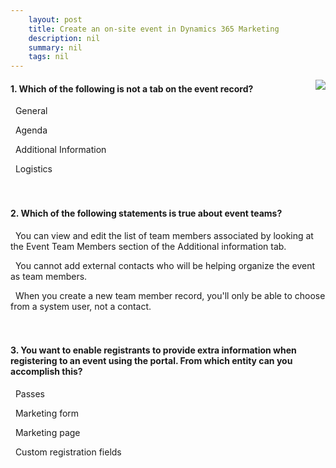 ```yaml
---
    layout: post
    title: Create an on-site event in Dynamics 365 Marketing  
    description: nil
    summary: nil
    tags: nil
---
```



 <a target="_blank" href="https://docs.microsoft.com/en-us/learn/modules/create-event-marketing/16-check/"><i class="fas fa-external-link-alt"></i> </a>
 <img align="right" src="https://docs.microsoft.com/en-us/learn/achievements/create-event-marketing.svg">
####  1. Which of the following is not a tab on the event record?


<i class='far fa-square'></i> &nbsp;&nbsp;General

<i class='far fa-square'></i> &nbsp;&nbsp;Agenda

<i class='far fa-square'></i> &nbsp;&nbsp;Additional Information

<i class='fas fa-check-square' style='color: Dodgerblue;'></i> &nbsp;&nbsp;Logistics
<br />
<br />
<br />

####  2. Which of the following statements is true about event teams?


<i class='fas fa-check-square' style='color: Dodgerblue;'></i> &nbsp;&nbsp;You can view and edit the list of team members associated by looking at the Event Team Members section of the Additional information tab.

<i class='far fa-square'></i> &nbsp;&nbsp;You cannot add external contacts who will be helping organize the event as team members.

<i class='far fa-square'></i> &nbsp;&nbsp;When you create a new team member record, you'll only be able to choose from a system user, not a contact.
<br />
<br />
<br />

####  3. You want to enable registrants to provide extra information when registering to an event using the portal. From which entity can you accomplish this?


<i class='far fa-square'></i> &nbsp;&nbsp;Passes

<i class='far fa-square'></i> &nbsp;&nbsp;Marketing form

<i class='far fa-square'></i> &nbsp;&nbsp;Marketing page

<i class='fas fa-check-square' style='color: Dodgerblue;'></i> &nbsp;&nbsp;Custom registration fields
<br />
<br />
<br />
